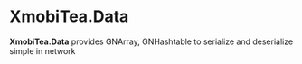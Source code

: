 # XmobiTea.Data

**XmobiTea.Data** provides GNArray, GNHashtable to serialize and deserialize simple in network
